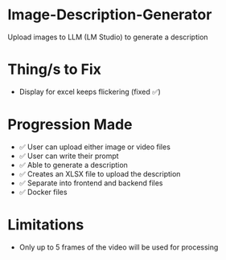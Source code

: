 # Image-Description-Generator
Upload images to LLM (LM Studio) to generate a description

# Thing/s to Fix
- Display for excel keeps flickering (fixed ✅)

# Progression Made
- ✅ User can upload either image or video files
- ✅ User can write their prompt
- ✅ Able to generate a description
- ✅ Creates an XLSX file to upload the description
- ✅ Separate into frontend and backend files
- ✅ Docker files

# Limitations
- Only up to 5 frames of the video will be used for processing

